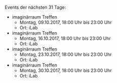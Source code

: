 Events der nächsten 31 Tage:

- imaginärraum Treffen
  - Montag, 09.10.2017, 18:00 Uhr bis 23:00 Uhr
  - Ort: iLab
- imaginärraum Treffen
  - Montag, 16.10.2017, 18:00 Uhr bis 23:00 Uhr
  - Ort: iLab
- imaginärraum Treffen
  - Montag, 23.10.2017, 18:00 Uhr bis 23:00 Uhr
  - Ort: iLab
- imaginärraum Treffen
  - Montag, 30.10.2017, 18:00 Uhr bis 23:00 Uhr
  - Ort: iLab

